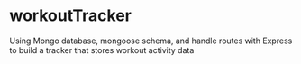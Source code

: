 # workoutTracker
Using Mongo database, mongoose schema, and handle routes with Express to build a tracker that stores workout activity data
